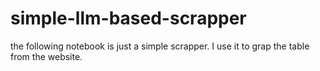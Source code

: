 # simple-llm-based-scrapper

the following notebook is just a simple scrapper. I use it to grap the table from the website. 

